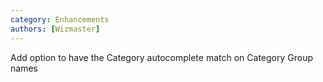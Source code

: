 ```yaml
---
category: Enhancements
authors: [Wizmaster]
---
```

Add option to have the Category autocomplete match on Category Group names